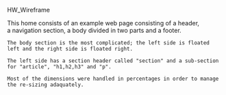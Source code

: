 HW_Wireframe

This home consists of an example web page consisting of a header, <br> a navigation section, a body divided in two parts and a footer.
	
	The body section is the most complicated; the left side is floated left and the right side is floated right. 

	The left side has a section header called "section" and a sub-section for "article", "h1,h2,h3" and "p".

	Most of the dimensions were handled in percentages in order to manage the re-sizing adaquately.